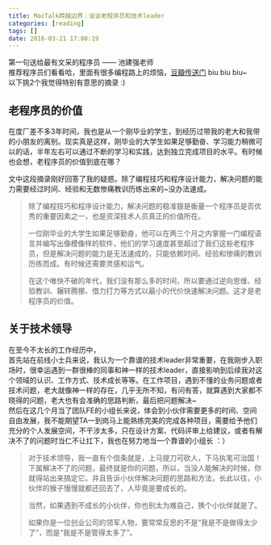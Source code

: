 ```yaml
---
title: MacTalk跨越边界：谈谈老程序员和技术leader
categories: [reading]
tags: []
date: 2016-03-21 17:08:19
---
```


第一句送给最有文采的程序员 —— 池建强老师  
推荐程序员们看看哈，里面有很多编程路上的烦恼，[豆瓣传送门](https://book.douban.com/subject/26663519/) biu biu biu~  
以下挑2个我觉得特别有意思的摘录 :)

<!--more-->

## 老程序员的价值
在度厂差不多3年时间，我也是从一个刚毕业的学生，到经历过带我的老大和我带的小朋友的离别。现实真是这样，刚毕业的大学生如果足够勤奋、学习能力稍微可以的话，半年左右可以通过不断的学习和实践，达到独立完成项目的水平。有时候也会想，老程序员的价值到底在哪？

文中这段摘录刚好回答了我的疑惑。除了编程技巧和程序设计能力，解决问题的能力需要经过时间、经验和无数惨痛教训历练出来的~没办法速成。  
> 除了编程技巧和程序设计能力，解决问题的稳准狠是衡量一个程序员是否优秀的重要因素之一，也是资深技术人员真正的价值所在。
>   
> 一位刚毕业的大学生如果足够勤奋，他可以在两三个月之内掌握一门编程语言并编写出像模像样的软件，他们的学习速度甚至超过了我们这些老程序员，但是解决问题的能力是无法速成的，只能依赖时间、经验和惨痛的教训历练而成。有时候还需要灵感和运气。 
>    
> 在这个唯快不破的年代，我们没有那么多的时间，所以要通过逆向思维、经验教训、辗转腾挪、借力打力等方式以最小的代价快速解决问题。这才是老程序员的价值。

## 关于技术领导

在至今不太长的工作经历中，  
首先站在前线小士兵来说，我认为一个靠谱的技术leader非常重要，在我刚步入职场时，很幸运遇到一群很棒的同事和神一样的技术leader，直接影响到后续我对这个领域的认识、工作方式、技术成长等等。在工作项目，遇到不懂的业务问题或者技术问题，老大就像神一样的存在，几乎无所不知，有问有答，就算遇到大家都不晓得的问题，老大也有会准确的思路判断，最后把问题解决~  
然后在这几个月当了团队FE的小组长来说，体会到小伙伴需要更多的时间、空间自由发展，我不能期望TA一到岗马上能熟练完美的完成各种项目，需要给予他们充分的个人发展空间，不干涉太多，只在设计方案、代码评审上给建议，或者有解决不了的问题时当仁不让扛下，我也在努力地当一个靠谱的小组长 ：）  
> 对于技术领导，我一直有个信条就是，上马提刀可砍人，下马执笔可治国！下属解决不了的问题，最终就是你的问题，所以，当没人能解决的时候，你就得站出来搞定它。并且告诉小伙伴解决问题的思路和方法，长此以往，小伙伴的猴子慢慢就都还回去了，人毕竟是要成长的。  
>    
> 当然，如果遇到不成长的小伙伴，你也别太为难自己，换个小伙伴就是了。  
>   
> 如果你是一位创业公司的领军人物，要常常反思的不是“我是不是做得太少了”，而是“我是不是管得太多了”。
